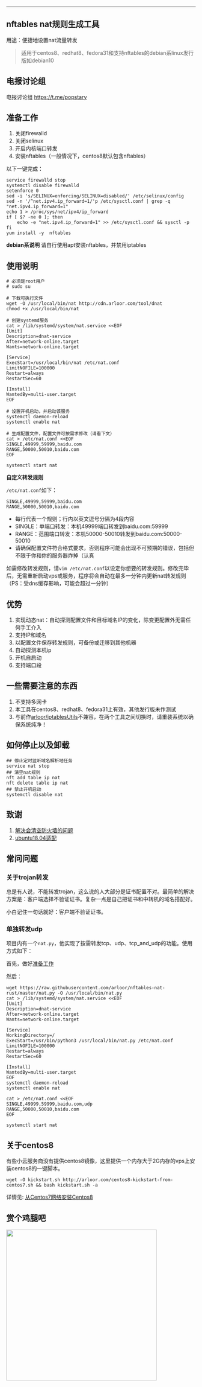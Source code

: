 -----------------------------------------------------------------

## nftables nat规则生成工具

用途：便捷地设置nat流量转发

> 适用于centos8、redhat8、fedora31和支持nftables的debian系linux发行版如debian10

## 电报讨论组

电报讨论组 https://t.me/popstary

## 准备工作

1. 关闭firewalld
2. 关闭selinux
3. 开启内核端口转发
4. 安装nftables（一般情况下，centos8默认包含nftables）

以下一键完成：

```$xslt
service firewalld stop
systemctl disable firewalld
setenforce 0
sed -i 's/SELINUX=enforcing/SELINUX=disabled/' /etc/selinux/config  
sed -n '/^net.ipv4.ip_forward=1/'p /etc/sysctl.conf | grep -q "net.ipv4.ip_forward=1"
echo 1 > /proc/sys/net/ipv4/ip_forward
if [ $? -ne 0 ]; then
    echo -e "net.ipv4.ip_forward=1" >> /etc/sysctl.conf && sysctl -p
fi
yum install -y  nftables
```

**debian系说明** 请自行使用apt安装nftables，并禁用iptables

## 使用说明

```
# 必须是root用户
# sudo su

# 下载可执行文件
wget -O /usr/local/bin/nat http://cdn.arloor.com/tool/dnat
chmod +x /usr/local/bin/nat

# 创建systemd服务
cat > /lib/systemd/system/nat.service <<EOF
[Unit]
Description=dnat-service
After=network-online.target
Wants=network-online.target

[Service]
ExecStart=/usr/local/bin/nat /etc/nat.conf
LimitNOFILE=100000
Restart=always
RestartSec=60

[Install]
WantedBy=multi-user.target
EOF

# 设置开机启动，并启动该服务
systemctl daemon-reload
systemctl enable nat

# 生成配置文件，配置文件可按需求修改（请看下文）
cat > /etc/nat.conf <<EOF
SINGLE,49999,59999,baidu.com
RANGE,50000,50010,baidu.com
EOF

systemctl start nat
```

**自定义转发规则**

`/etc/nat.conf`如下：

```$xslt
SINGLE,49999,59999,baidu.com
RANGE,50000,50010,baidu.com
```

- 每行代表一个规则；行内以英文逗号分隔为4段内容
- SINGLE：单端口转发：本机49999端口转发到baidu.com:59999
- RANGE：范围端口转发：本机50000-50010转发到baidu.com:50000-50010
- 请确保配置文件符合格式要求，否则程序可能会出现不可预期的错误，包括但不限于你和你的服务器炸掉（认真

如需修改转发规则，请`vim /etc/nat.conf`以设定你想要的转发规则。修改完毕后，无需重新启动vps或服务，程序将会自动在最多一分钟内更新nat转发规则（PS：受dns缓存影响，可能会超过一分钟）


## 优势

1. 实现动态nat：自动探测配置文件和目标域名IP的变化，除变更配置外无需任何手工介入
2. 支持IP和域名
3. 以配置文件保存转发规则，可备份或迁移到其他机器
4. 自动探测本机ip
5. 开机自启动
6. 支持端口段

## 一些需要注意的东西

1. 不支持多网卡
2. 本工具在centos8、redhat8、fedora31上有效，其他发行版未作测试
3. 与前作[arloor/iptablesUtils](https://github.com/arloor/iptablesUtils)不兼容，在两个工具之间切换时，请重装系统以确保系统纯净！

## 如何停止以及卸载

```shell
## 停止定时监听域名解析地任务
service nat stop
## 清空nat规则
nft add table ip nat
nft delete table ip nat
## 禁止开机启动
systemctl disable nat
```

## 致谢

1. [解决会清空防火墙的问题](https://github.com/arloor/nftables-nat-rust/pull/6)
2. [ubuntu18.04适配](https://github.com/arloor/nftables-nat-rust/issues/1)


## 常问问题

### 关于trojan转发

总是有人说，不能转发trojan，这么说的人大部分是证书配置不对。最简单的解决方案是：客户端选择不验证证书。复杂一点是自己把证书和中转机的域名搭配好。

小白记住一句话就好：客户端不验证证书。

### 单独转发udp

项目内有一个`nat.py`，他实现了按需转发tcp、udp、tcp_and_udp的功能。使用方式如下：

首先，做好[准备工作](https://github.com/arloor/nftables-nat-rust#%E5%87%86%E5%A4%87%E5%B7%A5%E4%BD%9C)

然后：

```
wget https://raw.githubusercontent.com/arloor/nftables-nat-rust/master/nat.py -O /usr/local/bin/nat.py
cat > /lib/systemd/system/nat.service <<EOF
[Unit]
Description=dnat-service
After=network-online.target
Wants=network-online.target

[Service]
WorkingDirectory=/
ExecStart=/usr/bin/python3 /usr/local/bin/nat.py /etc/nat.conf
LimitNOFILE=100000
Restart=always
RestartSec=60

[Install]
WantedBy=multi-user.target
EOF
systemctl daemon-reload
systemctl enable nat

cat > /etc/nat.conf <<EOF
SINGLE,49999,59999,baidu.com,udp
RANGE,50000,50010,baidu.com
EOF

systemctl start nat
```

## 关于centos8

有些小云服务商没有提供centos8镜像，这里提供一个内存大于2G内存的vps上安装centos8的一键脚本。

```
wget -O kickstart.sh http://arloor.com/centos8-kickstart-from-centos7.sh && bash kickstart.sh -a
```

详情见: [从Centos7网络安装Centos8](https://arloor.com/posts/linux/netinstall-centos8/)

## 赏个鸡腿吧

<img src="http://cdn.arloor.com/wechat_shoukuan.jpg" alt="" width="400px" style="max-width: 100%;">
